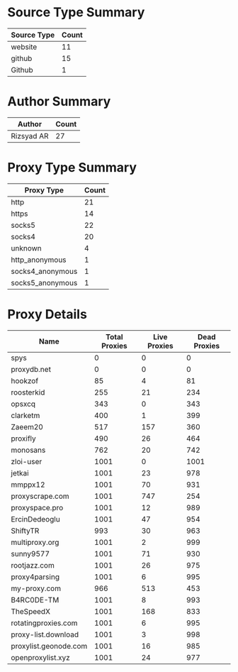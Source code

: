 # Source Type Summary

| Source Type | Count |
|-------------|-------|
| website | 11 |
| github | 15 |
| Github | 1 |


# Author Summary

| Author | Count |
|--------|-------|
| Rizsyad AR | 27 |


# Proxy Type Summary

| Proxy Type | Count |
|------------|-------|
| http | 21 |
| https | 14 |
| socks5 | 22 |
| socks4 | 20 |
| unknown | 4 |
| http_anonymous | 1 |
| socks4_anonymous | 1 |
| socks5_anonymous | 1 |


# Proxy Details

| Name | Total Proxies | Live Proxies | Dead Proxies |
|------|---------------|--------------|---------------|
| spys | 0 | 0 | 0 |
| proxydb.net | 0 | 0 | 0 |
| hookzof | 85 | 4 | 81 |
| roosterkid | 255 | 21 | 234 |
| opsxcq | 343 | 0 | 343 |
| clarketm | 400 | 1 | 399 |
| Zaeem20 | 517 | 157 | 360 |
| proxifly | 490 | 26 | 464 |
| monosans | 762 | 20 | 742 |
| zloi-user | 1001 | 0 | 1001 |
| jetkai | 1001 | 23 | 978 |
| mmppx12 | 1001 | 70 | 931 |
| proxyscrape.com | 1001 | 747 | 254 |
| proxyspace.pro | 1001 | 12 | 989 |
| ErcinDedeoglu | 1001 | 47 | 954 |
| ShiftyTR | 993 | 30 | 963 |
| multiproxy.org | 1001 | 2 | 999 |
| sunny9577 | 1001 | 71 | 930 |
| rootjazz.com | 1001 | 26 | 975 |
| proxy4parsing | 1001 | 6 | 995 |
| my-proxy.com | 966 | 513 | 453 |
| B4RC0DE-TM | 1001 | 8 | 993 |
| TheSpeedX | 1001 | 168 | 833 |
| rotatingproxies.com | 1001 | 6 | 995 |
| proxy-list.download | 1001 | 3 | 998 |
| proxylist.geonode.com | 1001 | 16 | 985 |
| openproxylist.xyz | 1001 | 24 | 977 |

